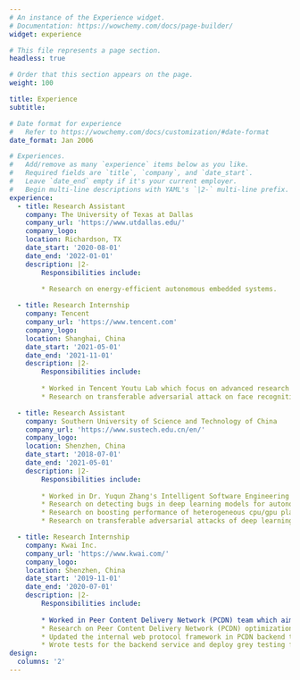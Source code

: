 ```yaml
---
# An instance of the Experience widget.
# Documentation: https://wowchemy.com/docs/page-builder/
widget: experience

# This file represents a page section.
headless: true

# Order that this section appears on the page.
weight: 100

title: Experience
subtitle:

# Date format for experience
#   Refer to https://wowchemy.com/docs/customization/#date-format
date_format: Jan 2006

# Experiences.
#   Add/remove as many `experience` items below as you like.
#   Required fields are `title`, `company`, and `date_start`.
#   Leave `date_end` empty if it's your current employer.
#   Begin multi-line descriptions with YAML's `|2-` multi-line prefix.
experience:
  - title: Research Assistant
    company: The University of Texas at Dallas
    company_url: 'https://www.utdallas.edu/'
    company_logo: 
    location: Richardson, TX
    date_start: '2020-08-01'
    date_end: '2022-01-01'
    description: |2-
        Responsibilities include:
        
        * Research on energy-efficient autonomous embedded systems.

  - title: Research Internship
    company: Tencent
    company_url: 'https://www.tencent.com'
    company_logo: 
    location: Shanghai, China
    date_start: '2021-05-01'
    date_end: '2021-11-01'
    description: |2-
        Responsibilities include:
        
        * Worked in Tencent Youtu Lab which focus on advanced research on face recognition and its applications.
        * Research on transferable adversarial attack on face recognition systems.

  - title: Research Assistant
    company: Southern University of Science and Technology of China
    company_url: 'https://www.sustech.edu.cn/en/'
    company_logo: 
    location: Shenzhen, China
    date_start: '2018-07-01'
    date_end: '2021-05-01'
    description: |2-
        Responsibilities include:
        
        * Worked in Dr. Yuqun Zhang's Intelligent Software Engineering Lab which aims to do advanced research on software engineering and artificial intelligence.
        * Research on detecting bugs in deep learning models for autonomous embedded systems.
        * Research on boosting performance of heterogeneous cpu/gpu platforms by designing efficient algorithms for fast task mapping.
        * Research on transferable adversarial attacks of deep learning models.

  - title: Research Internship
    company: Kwai Inc.
    company_url: 'https://www.kwai.com/'
    company_logo: 
    location: Shenzhen, China
    date_start: '2019-11-01'
    date_end: '2020-07-01'
    description: |2-
        Responsibilities include:
        
        * Worked in Peer Content Delivery Network (PCDN) team which aims to develop and maintain PCDN system, involving technical stack: C++, C and Docker.
        * Research on Peer Content Delivery Network (PCDN) optimization, including system-level optimization and application-level optimization.
        * Updated the internal web protocol framework in PCDN backend to boost overall transmission speed of videos and decrease the retransmission ratio.
        * Wrote tests for the backend service and deploy grey testing for over 10000 third-party edge devices.
design:
  columns: '2'
---
```

